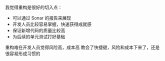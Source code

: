 我觉得重构是很好的切入点：
* 可以通过 Sonar 的报告来展现
* 开发人员比较容易掌握，快速获得成就感
* 保证新增代码的质量比较高
* 为后续的单元测试打好基础


重构难在开发人员觉得风险高，成本高
教会了快捷键，风险和成本下来了，还是很容易形成习惯的